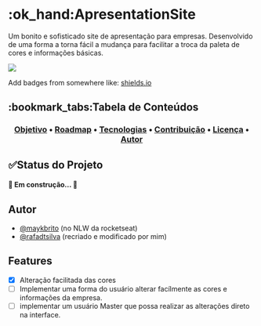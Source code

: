 <h1 id="title">:ok_hand:ApresentationSite</h1>

Um bonito e sofisticado site de apresentação para empresas. Desenvolvido de uma forma a torna fácil a mudança para facilitar a troca da paleta de cores e informações básicas.

<a style="text-align=center;" blank href="https://github.com/tterb/atomic-design-ui/blob/master/LICENSEs">
	<img src="https://img.shields.io/static/v1?label=License&message=MIT&color=7159c1&style=flat&logo="/>
</a>

Add badges from somewhere like: [shields.io](https://shields.io/)

<h2>:bookmark_tabs:Tabela de Conteúdos</h2>
<h3 align="center">
 <a href="#title">Objetivo</a> •
 <a href="#roadmap">Roadmap</a> • 
 <a href="#tecnologias">Tecnologias</a> • 
 <a href="#contribuicao">Contribuição</a> • 
 <a href="#licenc-a">Licença</a> • 
 <a href="#autor">Autor</a>
</h3>
  
<h2 id="roadmap">✅Status do Projeto</h2>

#### 🚀 Em construção... 🚧

<h2 id="autor">Autor</h2>

- [@maykbrito](https://www.github.com/maykbrito) (no NLW da rocketseat)
- [@rafadtsilva](https://www.github.com/rafadtsilva) (recriado e modificado por mim)

## Features

- [x] Alteração facilitada das cores
- [ ] Implementar uma forma do usuário alterar facílmente as cores e informações da empresa.
- [ ] implementar um usuário Master que possa realizar as alterações direto na interface.
